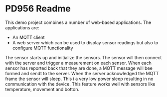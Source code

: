 PD956 Readme
======================
This demo project combines a number of web-based applications. 
The applications are:


* An MQTT client
* A web server which can be used to display sensor readings but also to
  configure MQTT functionality

The sensor starts up and initialize the sensors. The sensor will then connect with the server and trigger a measurement on each sensor.
When each sensor has reported back that they are done, a MQTT message will bee formed and sendt to the server. When the server 
acknowledged the MQTT frame the sensor will sleep. This i a very low power sleep resulting in no communication with the device.
This feature works well with sensors like temperature, movement and botton.
